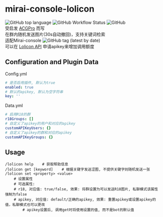 # mirai-console-lolicon
![GitHub top language](https://img.shields.io/github/languages/top/Samarium150/mirai-console-lolicon?style=flat)
![GitHub Workflow Status](https://img.shields.io/github/workflow/status/Samarium150/mirai-console-lolicon/CI?style=flat)
![GitHub](https://img.shields.io/github/license/Samarium150/mirai-console-lolicon?style=flat)
<br>
受启发 [ACGPro](https://github.com/ShrBox/ACGPro) 而写
<br>
在群内随机发送图片(30s自动撤回)，支持关键词检索
<br>
适配Mirai-console ![GitHub tag (latest by date)](https://img.shields.io/github/v/tag/mamoe/mirai-console)
<br>
可以在 [Lolicon API](https://api.lolicon.app/#/setu) 申请apikey来增加调用额度
## Configuration and Plugin Data
Config.yml
```yaml
# 是否启用插件, 默认为true
enabled: true
# 默认的apikey, 默认为空字符串
key: ''
```
Data.yml
```yaml
# 启用R18的群
r18Groups: []
# 自定义了apikey的用户和对应的apikey
customAPIKeyUsers: {}
# 自定义了apikey的群和对应的apikey
customAPIKeyGroups: {}
```
## Usage
```text
/lolicon help    # 获取帮助信息
/lolicon get [keyword]    # 根据关键字发送涩图, 不提供关键字则随机发送一张
/lolicon set <property> <value>
    # 设置属性
    # 可选属性:
    # r18, 对应值: true/false, 效果: 将群设置为可以发送R18图片, 私聊模式该属性强制为false
    # apikey, 对应值: default/正确的apikey, 效果: 重置apikey或设置apikey的值，私聊模式也可以更改
        # apikey设置后, 调用get时将使用设置的值, 而不是bot的默认值
```
